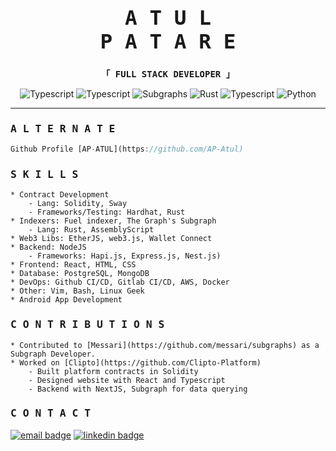 <h3 align="center">
    <samp>
        <h1>A T U L <br/>  P A T A R E</h1>
    </samp>
</h3>

<p align="center">
    <samp>
        <strong>「 FULL STACK DEVELOPER 」</strong>
    </samp>
</p>

<!-- languages -->
<p align="center">
    <img alt="Typescript" src="https://img.shields.io/badge/-Typescript-1572B6?style=flat-square&logo=Typescript&logoColor=white">
    <img alt="Typescript" src="https://img.shields.io/badge/-React-088da5?style=flat-square&logo=React&logoColor=white">
    <img alt="Subgraphs" src="https://img.shields.io/badge/-Subgraphs-9F418E?style=flat-square&logo=Graphql&logoColor=white">
    <img alt="Rust" src="https://img.shields.io/badge/-Rust-3f3138?style=flat-square&logo=Rust&logoColor=white">
    <img alt="Typescript" src="https://img.shields.io/badge/-Java-ff7f50?style=flat-square&logo=Kotlin&logoColor=white">
    <img alt="Python" src="https://img.shields.io/badge/-Python-3776AB?style=flat-square&logo=Python&logoColor=white">
</p>

----- 

<h3>
    <samp>A L T E R N A T E</samp>
</h3>

```js
Github Profile [AP-ATUL](https://github.com/AP-Atul)
```

<h3>
    <samp>S K I L L S</samp>
</h3>

```
* Contract Development
    - Lang: Solidity, Sway
    - Frameworks/Testing: Hardhat, Rust
* Indexers: Fuel indexer, The Graph's Subgraph
    - Lang: Rust, AssemblyScript
* Web3 Libs: EtherJS, web3.js, Wallet Connect
* Backend: NodeJS
    - Frameworks: Hapi.js, Express.js, Nest.js)
* Frontend: React, HTML, CSS
* Database: PostgreSQL, MongoDB
* DevOps: Github CI/CD, Gitlab CI/CD, AWS, Docker
* Other: Vim, Bash, Linux Geek
* Android App Development
```

<h3>
    <samp>C O N T R I B U T I O N S</samp>
</h3>

```
* Contributed to [Messari](https://github.com/messari/subgraphs) as a Subgraph Developer.
* Worked on [Clipto](https://github.com/Clipto-Platform)
    - Built platform contracts in Solidity
    - Designed website with React and Typescript
    - Backend with NextJS, Subgraph for data querying
```

<h3>
    <samp>C O N T A C T</samp>
</h3>

[![email badge](https://img.shields.io/badge/@atul_patare-30302f?style=flat&logo=gmail)](mailto:atul.patare@launchventures.co)
[![linkedin badge](https://img.shields.io/badge/Atul_Patare-30302f?style=flat&logo=linkedin)](https://www.linkedin.com/in/atul-patare-a768a3165/)


<!-- That's it folks -->
